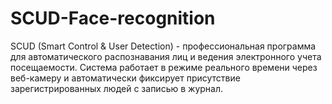 # SCUD-Face-recognition
SCUD (Smart Control &amp; User Detection) - профессиональная программа для автоматического распознавания лиц и ведения электронного учета посещаемости. Система работает в режиме реального времени через веб-камеру и автоматически фиксирует присутствие зарегистрированных людей с записью в журнал.
